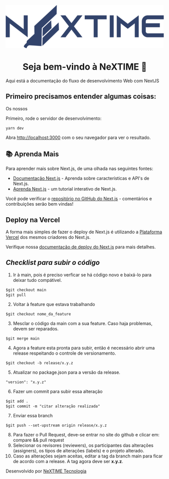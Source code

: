 <p align="center">
  <a href="https://github.com/chakra-ui/chakra-ui">
    <img src="./images/logo_text.png" alt="Chakra logo" />
  </a>
</p>

<h1 align="center">Seja bem-vindo à NeXTIME 🦅</h1>

Aqui está a documentação do fluxo de desenvolvimento Web com NextJS

## Primeiro precisamos entender algumas coisas:

Os nossos 

Primeiro, rode o servidor de desenvolvimento:

```bash
yarn dev
```

Abra [http://localhost:3000](http://localhost:3000) com o seu navegador para ver o resultado.

## :books: Aprenda Mais ##

Para aprender mais sobre Next.js, de uma olhada nas seguintes fontes:

- [Documentação Next.js](https://nextjs.org/docs) - Aprenda sobre características e API's de Next.js.
- [Aprenda Next.js](https://nextjs.org/learn) - um tutorial interativo de Next.js.

Você pode verificar o [repositório no GitHub do Next.js](https://github.com/vercel/next.js/) - comentários e contribuições serão bem vindas!

## Deploy na Vercel

A forma mais simples de fazer o deploy de Next.js é utilizando a [Plataforma Vercel](https://vercel.com/import?utm_medium=default-template&filter=next.js&utm_source=create-next-app&utm_campaign=create-next-app-readme) dos mesmos criadores do Next.js.

Verifique nossa [documentação de deploy do Next.js](https://nextjs.org/docs/deployment) para mais detalhes.

## *Checklist para subir o código*

1. Ir à main, pois é preciso verficar se há código novo e baixá-lo para deixar tudo compátivel.
```
$git checkout main
$git pull
```
2. Voltar à feature que estava trabalhando
```
$git checkout nome_da_feature
```
3. Mesclar o código da main com a sua feature. Caso haja problemas, devem ser reparados.
```
$git merge main
```
4. Agora a feature esta pronta para subir, então é necessário abrir uma release respeitando o controle de versionamento.
```
$git checkout -b release/x.y.z
```
5. Atualizar no package.json para a versão da release.
```
"version": "x.y.z"
```
6. Fazer um commit para subir essa alteração
```
$git add .
$git commit -m "citar alteração realizada"
```
7. Enviar essa branch
```
$git push --set-upstream origin release/x.y.z
```
8. Para fazer o Pull Request, deve-se entrar no site do github e clicar em: compare && pull request
9. Selecionar os revisores (reviewers), os participantes das alterações (assigners), os tipos de alterações (labels) e o projeto alterado.
10. Caso as alterações sejam aceitas, editar a tag da branch main para ficar de acordo com a release. A tag agora deve ser **x.y.z**.

>

Desenvolvido por [NeXTIME Tecnologia](https://github.com/nextimecode)
